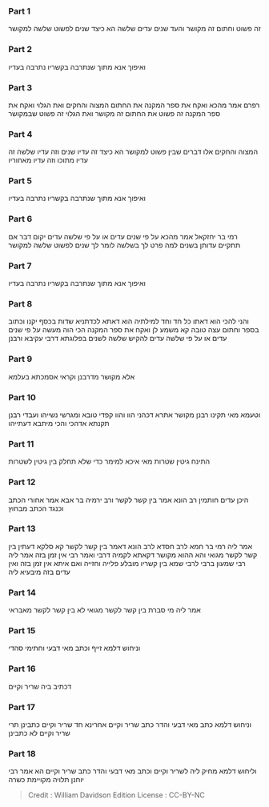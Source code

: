 
### Part 1
זה פשוט וחתום זה מקושר והעד שנים עדים שלשה הא כיצד שנים לפשוט שלשה למקושר

### Part 2
ואיפוך אנא מתוך שנתרבה בקשריו נתרבה בעדיו

### Part 3
רפרם אמר מהכא ואקח את ספר המקנה את החתום המצוה והחקים ואת הגלוי ואקח את ספר המקנה זה פשוט את החתום זה מקושר ואת הגלוי זה פשוט שבמקושר

### Part 4
המצוה והחקים אלו דברים שבין פשוט למקושר הא כיצד זה עדיו שנים וזה עדיו שלשה זה עדיו מתוכו וזה עדיו מאחוריו

### Part 5
ואיפוך אנא מתוך שנתרבה בקשריו נתרבה בעדיו

### Part 6
רמי בר יחזקאל אמר מהכא על פי שנים עדים או על פי שלשה עדים יקום דבר אם תתקיים עדותן בשנים למה פרט לך בשלשה לומר לך שנים לפשוט שלשה למקושר

### Part 7
ואיפוך אנא מתוך שנתרבה בקשריו נתרבה בעדיו

### Part 8
והני להכי הוא דאתו כל חד וחד למילתיה הוא דאתא לכדתניא שדות בכסף יקנו וכתוב בספר וחתום עצה טובה קא משמע לן ואקח את ספר המקנה הכי הוה מעשה על פי שנים עדים או על פי שלשה עדים להקיש שלשה לשנים בפלוגתא דרבי עקיבא ורבנן

### Part 9
אלא מקושר מדרבנן וקראי אסמכתא בעלמא

### Part 10
וטעמא מאי תקינו רבנן מקושר אתרא דכהני הוו והוו קפדי טובא ומגרשי נשייהו ועבדי רבנן תקנתא אדהכי והכי מיתבא דעתייהו

### Part 11
התינח גיטין שטרות מאי איכא למימר כדי שלא תחלק בין גיטין לשטרות

### Part 12
היכן עדים חותמין רב הונא אמר בין קשר לקשר ורב ירמיה בר אבא אמר אחורי הכתב וכנגד הכתב מבחוץ

### Part 13
אמר ליה רמי בר חמא לרב חסדא לרב הונא דאמר בין קשר לקשר קא סלקא דעתין בין קשר לקשר מגואי והא ההוא מקושר דקאתא לקמיה דרבי ואמר רבי אין זמן בזה אמר ליה רבי שמעון ברבי לרבי שמא בין קשריו מובלע פלייה וחזייה ואם איתא אין זמן בזה ואין עדים בזה מיבעיא ליה

### Part 14
אמר ליה מי סברת בין קשר לקשר מגואי לא בין קשר לקשר מאבראי

### Part 15
וניחוש דלמא זייף וכתב מאי דבעי וחתימי סהדי

### Part 16
דכתיב ביה שריר וקיים

### Part 17
וניחוש דלמא כתב מאי דבעי והדר כתב שריר וקיים אחרינא חד שריר וקיים כתבינן תרי שריר וקיים לא כתבינן

### Part 18
וליחוש דלמא מחיק ליה לשריר וקיים וכתב מאי דבעי והדר כתב שריר וקיים הא אמר רבי יוחנן תלויה מקויימת כשרה

>Credit : William Davidson Edition
>License : CC-BY-NC